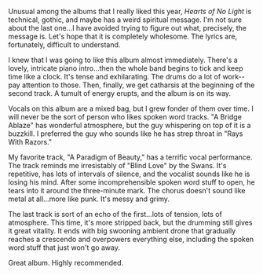 Unusual among the albums that I really liked this year, *Hearts of No Light* is technical, gothic, and maybe has a
weird spiritual message. I'm not sure about the last one...I have avoided trying to figure out what, precisely, the
message is. Let's hope that it is completely wholesome. The lyrics are, fortunately, difficult to understand.

I knew that I was going to like this album almost immediately. There's a lovely, intricate piano intro...then the
whole band begins to tick and keep time like a clock. It's tense and exhilarating. The
drums do a lot of work--pay attention to those. Then, finally, we get catharsis at the beginning of the second
track. A tumult of energy erupts, and the album is on its way.

Vocals on this album are a mixed bag, but I grew fonder of them over time. I will never be the sort of
person who likes spoken word tracks. "A Bridge Ablaze" has wonderful atmosphere, but the guy whispering on top of it
is a buzzkill. I preferred the guy who sounds like he has strep throat in "Rays With Razors."

My favorite track, "A Paradigm of Beauty," has a terrific vocal performance. The track reminds me irresistably of
"Blind Love" by the Swans. It's repetitive, has lots of intervals of silence, and the vocalist sounds like he is
losing his mind. After some incomprehensible spoken word stuff to open, he tears into it around the three-minute mark.
The chorus doesn't sound like metal at all...more like punk. It's messy and grimy.

The last track is sort of an echo of the first...lots of tension, lots of atmosphere. This time, it's more stripped
back, but the drumming still gives it great vitality. It ends with big swooning ambient drone that gradually reaches
a crescendo and overpowers everything else, including the spoken word stuff that just won't go away.

Great album. Highly recommended.
